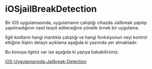# iOSjailBreakDetection

Bir iOS uygulamasında, uygulamanın çalıştığı cihazda Jailbreak yapılıp yapılmadığının nasıl tespit edileceğine yönelik örnek bir uygulama.

İlgili kodların hangi mantıkla çalıştığı ve hangi fonksiyonun neyi kontrol ettiğine ilişkin detaylı açıklama aşağıda ki yazımda yer almaktadır.

Bu konuya ilginiz var ise aşağıda ki yazıya bakabilirsiniz.

[iOS-Uygulamarında-Jailbreak-Detection]()
